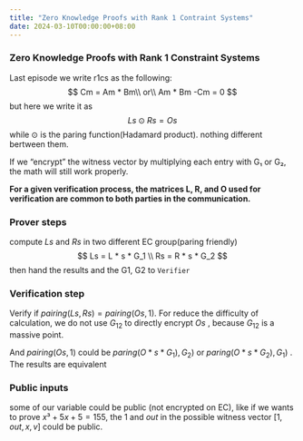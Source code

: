 ```yaml
---
title: "Zero Knowledge Proofs with Rank 1 Contraint Systems"
date: 2024-03-10T00:00:00+08:00
---
```


### Zero Knowledge Proofs with Rank 1 Constraint Systems

Last episode we write r1cs as the following:
$$
Cm = Am * Bm\\
or\\
Am * Bm -Cm = 0
$$
but here we write it as
$$
Ls⊙Rs=Os
$$
while ⊙ is the paring function(Hadamard product). nothing different bertween them.

If we “encrypt” the witness vector by multiplying each entry with G₁ or G₂, the math will still work properly.



**For a given verification process, the matrices L, R, and O used for verification are common to both parties in the communication.**

### Prover steps

compute $Ls$ and $Rs$ in two different EC group(paring friendly)
$$
Ls = L * s * G_1 \\
Rs = R * s * G_2
$$
then hand the results and the G1, G2 to `Verifier`

### Verification step

Verify if $pairing(Ls, Rs) = pairing(Os, 1)$. For reduce the difficulty of calculation, we do not use $G_{12}$ to  directly encrypt $Os$ , because $G_{12}$ is a massive point.

And $pairing(Os, 1)$ could be $paring\left(O * s * G_1), G_2\right)$ or $paring\left(O * s * G_2), G_1\right)$ . The results are equivalent

### Public inputs

some of our variable could be public (not encrypted on EC), like if we wants to prove $x³ + 5x + 5 = 155$, the $1$ and $out$ in the possible witness vector $[1, out, x, v]$ could be public.

